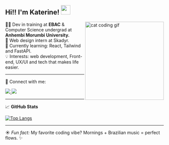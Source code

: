 <h2> Hi!! I'm Katerine! <img src="https://media.giphy.com/media/l17M5uvfc1VosGUUP0/giphy.gif" width="30"></h2>


<img src="https://media2.giphy.com/media/v1.Y2lkPTc5MGI3NjExbjA5ajFwNTlodmd5cWI2dzA3ZHEwMTJhcWhnanpwdGNmanZ3dHYxaCZlcD12MV9pbnRlcm5hbF9naWZfYnlfaWQmY3Q9Zw/5zmua9IObjxwVVDlu3/giphy.gif" width="250" align="right" alt="cat coding gif">

<p align="left"> 
  👩‍💻 Dev in training at <strong>EBAC</strong> & Computer Science undergrad at <strong>Anhembi Morumbi University.</strong><br>
  🎨 Web design intern at Skadyr.<br>
  🌱 Currently learning: React, Tailwind and FastAPI.<br>
  💡 Interests: web development, Front-end, UX/UI and tech that makes life easier.
</p>

---

<p align="left">
  💌 Connect with me:
</p>

<p align="left">
  <a href="https://www.linkedin.com/in/katerinewitkoski/" target="_blank">
    <img src="https://img.shields.io/badge/-LinkedIn-0e76a8?style=flat-square&logo=Linkedin&logoColor=white" />
  </a>
  <a href="mailto:ka.lwitkoski@gmail.com" target="_blank">
    <img src="https://img.shields.io/badge/-Gmail-EA4335?style=flat-square&logo=gmail&logoColor=white" />
  </a>
</p>

---

📈 **GitHub Stats**

[![Top Langs](https://github-readme-stats.vercel.app/api/top-langs/?username=katerine-dev&hide=html,jupyter%20notebook&layout=compact&theme=onedark)](https://github.com/anuraghazra/github-readme-stats)

---
☀️ *Fun fact:* My favorite coding vibe? Mornings + Brazilian music = perfect flows. ✨


